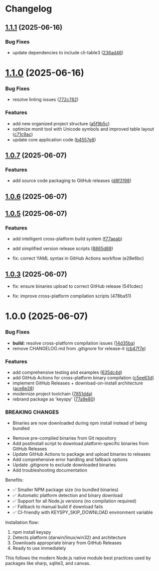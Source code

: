 # Changelog

## [1.1.1](https://github.com/teomyth/keyspy/compare/v1.1.0...v1.1.1) (2025-06-16)


### Bug Fixes

* update dependencies to include cli-table3 ([236ad46](https://github.com/teomyth/keyspy/commit/236ad46dca386963044ebfc375fe1def6626ec6f))

# [1.1.0](https://github.com/teomyth/keyspy/compare/v1.0.7...v1.1.0) (2025-06-16)


### Bug Fixes

* resolve linting issues ([772c782](https://github.com/teomyth/keyspy/commit/772c7824e076bcf6d9508cf46252ab9318b1d794))


### Features

* add new organized project structure ([a5f9b5c](https://github.com/teomyth/keyspy/commit/a5f9b5cc0b96ab2b95808f75cd55cd7741a19f91))
* optimize monit tool with Unicode symbols and improved table layout ([c71c9ac](https://github.com/teomyth/keyspy/commit/c71c9ac4b889af67d263acb187c2ecc7d2828410))
* update core application code ([b4557e8](https://github.com/teomyth/keyspy/commit/b4557e8e36215a945975128673cf4cb9b30dfa82))

## [1.0.7](https://github.com/teomyth/keyspy/compare/v1.0.6...v1.0.7) (2025-06-07)


### Features

* add source code packaging to GitHub releases ([d8f3198](https://github.com/teomyth/keyspy/commit/d8f31985bc838450843244c82f9244ac9ac94d5a))

## [1.0.6](https://github.com/teomyth/keyspy/compare/v1.0.5...v1.0.6) (2025-06-07)

## [1.0.5](https://github.com/teomyth/keyspy/compare/v1.0.4...v1.0.5) (2025-06-07)


### Features

* add intelligent cross-platform build system ([f77aeab](https://github.com/teomyth/keyspy/commit/f77aeabed447fec75f5b6b768a83470646e9afb0))
* add simplified version release scripts ([8865d88](https://github.com/teomyth/keyspy/commit/8865d884e392fc2829492806fce7d541db79d919))

* fix: correct YAML syntax in GitHub Actions workflow (e28e6bc)

## [1.0.3](https://github.com/teomyth/keyspy/compare/v1.0.2...v1.0.3) (2025-06-07)

* fix: ensure binaries upload to correct GitHub release (541cdec)

* fix: improve cross-platform compilation scripts (478ba51)

# 1.0.0 (2025-06-07)


### Bug Fixes

* **build:** resolve cross-platform compilation issues ([14d35ba](https://github.com/teomyth/keyspy/commit/14d35ba5fd33a1f39ea2fe0b1b01f5b3761bdac3))
* remove CHANGELOG.md from .gitignore for release-it ([cb47f7e](https://github.com/teomyth/keyspy/commit/cb47f7e3055c48f0004713ad530f91329fcf8c07))


### Features

* add comprehensive testing and examples ([635dc4d](https://github.com/teomyth/keyspy/commit/635dc4d4a3563f28e210da827141b1d285b6b107))
* add GitHub Actions for cross-platform binary compilation ([c5ee63d](https://github.com/teomyth/keyspy/commit/c5ee63dafce330823a7de55170bcdaeedb0b6a84))
* implement GitHub Releases + download-on-install architecture ([ace6e28](https://github.com/teomyth/keyspy/commit/ace6e287a83421d4e2a68d8041b950f24ceb41fd))
* modernize project toolchain ([7851dda](https://github.com/teomyth/keyspy/commit/7851dda9d83646b6c78f4a625cc4d4129fb3e1af))
* rebrand package as 'keyspy' ([77a9e80](https://github.com/teomyth/keyspy/commit/77a9e80d53f0382965d72900b1d49472bacb50bf))


### BREAKING CHANGES

* Binaries are now downloaded during npm install instead of being bundled

- Remove pre-compiled binaries from Git repository
- Add postinstall script to download platform-specific binaries from GitHub Releases
- Update GitHub Actions to package and upload binaries to releases
- Add comprehensive error handling and fallback options
- Update .gitignore to exclude downloaded binaries
- Add troubleshooting documentation

Benefits:
- ✅ Smaller NPM package size (no bundled binaries)
- ✅ Automatic platform detection and binary download
- ✅ Support for all Node.js versions (no compilation required)
- ✅ Fallback to manual build if download fails
- ✅ CI-friendly with KEYSPY_SKIP_DOWNLOAD environment variable

Installation flow:
1. npm install keyspy
2. Detects platform (darwin/linux/win32) and architecture
3. Downloads appropriate binary from GitHub Releases
4. Ready to use immediately

This follows the modern Node.js native module best practices used by
packages like sharp, sqlite3, and canvas.
